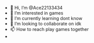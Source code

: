 - 👋 Hi, I’m @Ace22133434
- 👀 I’m interested in games
- 🌱 I’m currently learning dont know
- 💞️ I’m looking to collaborate on idk 
- 📫 How to reach play games together
- 

<!---
Ace22133434/Ace22133434 is a ✨ special ✨ repository because its `README.md` (this file) appears on your GitHub profile.
You can click the Preview link to take a look at your changes.
--->
